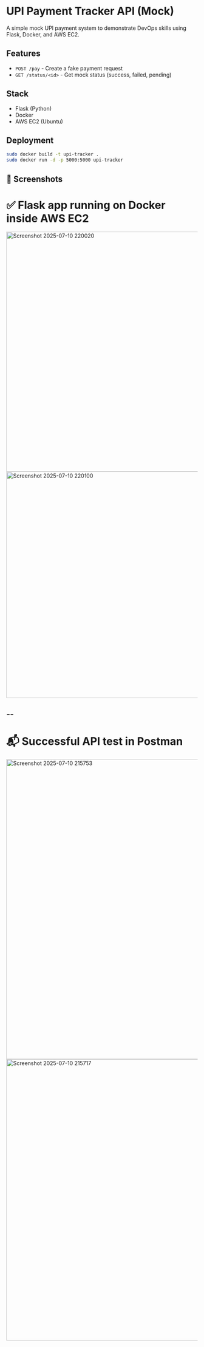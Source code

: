# UPI Payment Tracker API (Mock)

A simple mock UPI payment system to demonstrate DevOps skills using Flask, Docker, and AWS EC2.

## Features

- `POST /pay` - Create a fake payment request
- `GET /status/<id>` - Get mock status (success, failed, pending)

## Stack

- Flask (Python)
- Docker
- AWS EC2 (Ubuntu)

## Deployment

```bash
sudo docker build -t upi-tracker .
sudo docker run -d -p 5000:5000 upi-tracker

```

## 📸 Screenshots

# ✅ Flask app running on Docker inside AWS EC2
<img width="1913" height="632" alt="Screenshot 2025-07-10 220020" src="https://github.com/user-attachments/assets/2271cc2b-af0c-496a-ae86-c5aee3a34c01" />

<img width="1660" height="596" alt="Screenshot 2025-07-10 220100" src="https://github.com/user-attachments/assets/47811c82-3757-41bd-9bd7-175e75b6c5dc" />

--
--


# 📬 Successful API test in Postman


<img width="1396" height="790" alt="Screenshot 2025-07-10 215753" src="https://github.com/user-attachments/assets/5d54a0fb-615e-429c-a5e9-6a77dc126408" />


<img width="1382" height="741" alt="Screenshot 2025-07-10 215717" src="https://github.com/user-attachments/assets/e6a2fc3a-5f93-4a83-81b0-9dffb831b7ef" />

